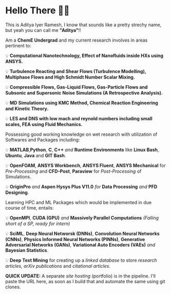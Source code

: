 # Hello There 👋🏼 

This is Aditya Iyer Ramesh, I know that sounds like a pretty strechy name, but yeah you can call me **"Aditya"**!!

Am a **ChemE Undergrad** and my current research involves in areas pertinent to: 

  💡 **Computational Nanotechnology, Effect of Nanofluids inside HXs using ANSYS.**

  💡 **Turbulence Reacting and Shear Flows (Turbulence Modelling), Multiphase Flows and High Schmidt Number Scalar Mixing.**   
 
  💡 **Compressible Flows, Gas-Liquid Flows, Gas-Particle Flows and Subsonic and Supersonic Noise Simulations (A Retrospective Analysis).** 
  
  💡 **MD Simulations using KMC Method, Chemical Reaction Engineering and Kinetic Theory.**
  
  💡 **LES and DNS with low mach and reynold numbers including small scales, FEA using Fluid Mechanics.** 
  
Possessing good working knowledge on wet research with utilization of Softwares and Packages including:

  💡 **MATLAB**,**Python**, **C**, **C++** _and_ **Runtime Environments** like **Linux Bash**, **Ubuntu**, **Java** and **GIT Bash**. 
  
  💡 **OpenFOAM**, **ANSYS Workbench**, **ANSYS Fluent**, **ANSYS Mechanical** for _Pre-Processing_ and **CFD-Post**, **Paraview** for _Post-Processing_ of Simulations.
  
  💡 **OriginPro** _and_ **Aspen Hysys Plus V11.0** _for_ **Data Processing** _and_ **PFD Designing**.
  
Learning HPC and ML Packages which would be implemented in due course of time, entails:

  💡 **OpenMPI**, **CUDA (GPU)** _and_ **Massively Parallel Computations** _(Falling short of a SP, ready for intern)_
  
  💡 **SciML**, **Deep Neural Networsk (DNNs)**, **Convolution Neural Networks (CNNs)**, **Physics Informed Neural Networks (PINNs)**, **Generative Adversarial Networks (GANs)**, **Variational Auto Encoders (VAEs)** _and_ **Bayesian Statistics**.
  
  💡 **Deep Text Mining** for creating up a _linked database_ to store _research articles, arXiv publications_ and _citational articles_.  

**QUICK UPDATE:** A separate _site hosting_ (portfolio) is in the pipeline. I'll paste the URL here, as soon as I build that and automate the same using git clones. 
